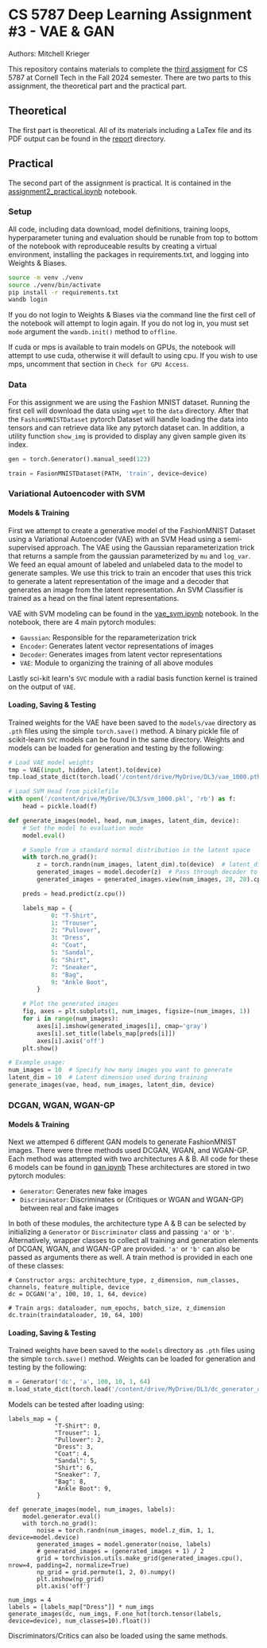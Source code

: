 # CS 5787 Deep Learning Assignment #3 - VAE & GAN

Authors: Mitchell Krieger

This repository contains materials to complete the [third assigment](./CS%205787%20-%20EX%203.pdf) for CS 5787 at Cornell Tech in the Fall 2024 semester. There are two parts to this assignment, the theoretical part and the practical part. 

## Theoretical

The first part is theoretical. All of its materials including a LaTex file and its PDF output can be found in the [report](./report/) directory.

## Practical

The second part of the assignment is practical. It is contained in the [assignment2_practical.ipynb](./assignment2_practical.ipynb) notebook. 

### Setup
All code, including data download, model definitions, training loops, hyperparameter tuning and evaluation should be runable from top to bottom of the notebook with reproduceable results by creating a virtual environment, installing the packages in requirements.txt, and logging into Weights & Biases.

```bash
source -m venv ./venv
source ./venv/bin/activate
pip install -r requirements.txt
wandb login
```

If you do not login to Weights & Biases via the command line the first cell of the notebook will attempt to login again. If you do not log in, you must set `mode` argument the `wandb.init()` method to `offline`. 

If cuda or mps is available to train models on GPUs, the notebook will attempt to use cuda, otherwise it will default to using cpu. If you wish to use mps, uncomment that section in `Check for GPU Access`.

### Data

For this assignment we are using the Fashion MNIST dataset. Running the first cell will download the data using `wget` to the `data` directory. After that the `FashionMNISTDataset` pytorch Dataset will handle loading the data into tensors and can retrieve data like any pytorch dataset can. In addition, a utility function `show_img` is provided to display any given sample given its index. 

```python
gen = torch.Generator().manual_seed(123)

train = FasionMNISTDataset(PATH, 'train', device=device)
```

### Variational Autoencoder with SVM

#### Models & Training

First we attempt to create a generative model of the FashionMNIST Dataset using a Variational Autoencoder (VAE) with an SVM Head using a semi-supervised approach. The VAE using the Gaussian reparameterization trick that returns a sample from the gaussian parameterized by `mu` and `log_var`. We feed an equal amount of labeled and unlabeled data to the model to generate samples. We use this trick to train an encoder that uses this trick to generate a latent representation of the image and a decoder that generates an image from the latent representation. An SVM Classifier is trained as a head on the final latent representations. 

VAE with SVM modeling can be found in the [vae_svm.ipynb](./vae_svm.ipynb) notebook. In the notebook, there are 4 main pytorch modules:
- `Gaussian`: Responsible for the reparameterization trick
- `Encoder`: Generates latent vector representations of images
- `Decoder`: Generates images from latent vector representations
- `VAE`: Module to organizing the training of all above modules

Lastly sci-kit learn's `SVC` module with a radial basis function kernel is trained on the output of `VAE`.

#### Loading, Saving & Testing

Trained weights for the VAE have been saved to the `models/vae` directory as `.pth` files using the simple `torch.save()` method. A binary pickle file of scikit-learn `SVC` models can be found in the same directory. Weights and models can be loaded for generation and testing by the following:

```python
# Load VAE model weights
tmp = VAE(input, hidden, latent).to(device)
tmp.load_state_dict(torch.load('/content/drive/MyDrive/DL3/vae_1000.pth'))

# Load SVM Head from picklefile
with open('/content/drive/MyDrive/DL3/svm_1000.pkl', 'rb') as f:
    head = pickle.load(f)

def generate_images(model, head, num_images, latent_dim, device):
    # Set the model to evaluation mode
    model.eval()

    # Sample from a standard normal distribution in the latent space
    with torch.no_grad():
        z = torch.randn(num_images, latent_dim).to(device)  # latent_dim is the size of the latent vector
        generated_images = model.decoder(z)  # Pass through decoder to get reconstructed images
        generated_images = generated_images.view(num_images, 28, 28).cpu()  # Reshape and move to CPU

    preds = head.predict(z.cpu())

    labels_map = {
            0: "T-Shirt",
            1: "Trouser",
            2: "Pullover",
            3: "Dress",
            4: "Coat",
            5: "Sandal",
            6: "Shirt",
            7: "Sneaker",
            8: "Bag",
            9: "Ankle Boot",
        }

    # Plot the generated images
    fig, axes = plt.subplots(1, num_images, figsize=(num_images, 1))
    for i in range(num_images):
        axes[i].imshow(generated_images[i], cmap='gray')
        axes[i].set_title(labels_map[preds[i]])
        axes[i].axis('off')
    plt.show()

# Example usage:
num_images = 10  # Specify how many images you want to generate
latent_dim = 10  # Latent dimension used during training
generate_images(vae, head, num_images, latent_dim, device)
```



### DCGAN, WGAN, WGAN-GP

#### Models & Training

Next we attemped 6 different GAN models to generate FashionMNIST images. There were three methods used DCGAN, WGAN, and WGAN-GP. Each method was attempted with two architectures A & B. All code for these 6 models can be found in [gan.ipynb](./gan.ipynb) These architectures are stored in two pytorch modules:
- `Generator`: Generates new fake images
- `Discriminator`: Discriminates or (Critiques or WGAN and WGAN-GP) between real and fake images

In both of these modules, the architecture type A & B can be selected by initializing a `Generator` or `Discriminator` class and passing `'a'` or `'b'`. Alternatively, wrapper classes to collect all training and generation elements of DCGAN, WGAN, and WGAN-GP are provided. `'a'` or `'b'` can also be passed as arguments there as well. A train method is provided in each one of these classes:

```
# Constructor args: architechture_type, z_dimension, num_classes, channels, feature_multiple, device
dc = DCGAN('a', 100, 10, 1, 64, device)

# Train args: dataloader, num_epochs, batch_size, z_dimension
dc.train(traindataloader, 10, 64, 100)
```

#### Loading, Saving & Testing

Trained weights have been saved to the `models` directory as `.pth` files using the simple `torch.save()` method. Weights can be loaded for generation and testing by the following:

```python
m = Generator('dc', 'a', 100, 10, 1, 64)
m.load_state_dict(torch.load('/content/drive/MyDrive/DL3/dc_generator_arch_a.pth'))
```

Models can be tested after loading using:
```
labels_map = {
             "T-Shirt": 0,
             "Trouser": 1,
             "Pullover": 2,
             "Dress": 3,
             "Coat": 4,
             "Sandal": 5,
             "Shirt": 6,
             "Sneaker": 7,
             "Bag": 8,
             "Ankle Boot": 9,
        }

def generate_images(model, num_images, labels):
    model.generator.eval()
    with torch.no_grad():  
        noise = torch.randn(num_images, model.z_dim, 1, 1, device=model.device)
        generated_images = model.generator(noise, labels)
        # generated_images = (generated_images + 1) / 2
        grid = torchvision.utils.make_grid(generated_images.cpu(), nrow=4, padding=2, normalize=True)
        np_grid = grid.permute(1, 2, 0).numpy()
        plt.imshow(np_grid)
        plt.axis('off')

num_imgs = 4
labels = [labels_map["Dress"]] * num_imgs
generate_images(dc, num_imgs, F.one_hot(torch.tensor(labels, device=device), num_classes=10).float())
```

Discriminators/Critics can also be loaded using the same methods.
